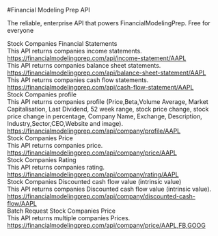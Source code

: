 #Financial Modeling Prep API

The reliable, enterprise API that powers FinancialModelingPrep. Free for everyone

Stock Companies Financial Statements
<br>
This API returns companies income statements.
<br>
https://financialmodelingprep.com/api/income-statement/AAPL
<br>
This API returns companies balance sheet statements. 
<br>
https://financialmodelingprep.com/api/balance-sheet-statement/AAPL
<br>
This API returns companies cash flow statements. 
<br>
https://financialmodelingprep.com/api/cash-flow-statement/AAPL
<br>
Stock Companies profile
<br>
This API returns companies profile (Price,Beta,Volume Average, Market Capitalisation, Last Dividend, 52 week range, stock price change, stock price change in percentage, Company Name, Exchange, Description, Industry,Sector,CEO,Website and image).
<br>
https://financialmodelingprep.com/api/company/profile/AAPL
<br>
Stock Companies Price
<br>
This API returns companies price.
<br>
https://financialmodelingprep.com/api/company/price/AAPL
<br>
Stock Companies Rating
<br>
This API returns companies rating. 
<br>
https://financialmodelingprep.com/api/company/rating/AAPL
<br>
Stock Companies Discounted cash flow value (intrinsic value)
<br>
This API returns companies Discounted cash flow value (intrinsic value). 
<br>
https://financialmodelingprep.com/api/company/discounted-cash-flow/AAPL
<br>
Batch Request Stock Companies Price
<br>
This API returns multiple companies Prices. 
<br>
https://financialmodelingprep.com/api/company/price/AAPL,FB,GOOG

